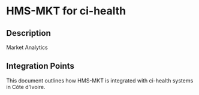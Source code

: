 # HMS-MKT for ci-health

## Description

Market Analytics

## Integration Points

This document outlines how HMS-MKT is integrated with ci-health systems in Côte d'Ivoire.
